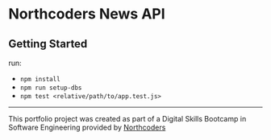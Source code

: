 # Northcoders News API

## Getting Started

run:
- `npm install`
- `npm run setup-dbs`
- `npm test <relative/path/to/app.test.js>`

--- 

This portfolio project was created as part of a Digital Skills Bootcamp in Software Engineering provided by [Northcoders](https://northcoders.com/)

